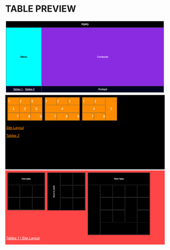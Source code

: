# TABLE PREVIEW 

<img src=./images/site.png>
<img src=./images/table-1.png>
<img src=./images/table-2.png>

